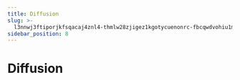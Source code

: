 ```yaml
---
title: Diffusion
slug: >-
  l3nnwj3ftiporjkfsqacaj4znl4-thmlw28zjigez1kgotycuenonrc-fbcqwdvohiu1mrkmuu2c5yebnlm-fbcqwd
sidebar_position: 8
---
```



# Diffusion

